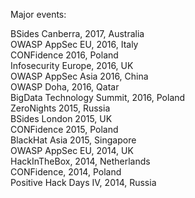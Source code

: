 Major events:

BSides Canberra, 2017, Australia<br/>
OWASP AppSec EU, 2016, Italy<br/>
CONFidence 2016, Poland <br/>
Infosecurity Europe, 2016, UK<br/> 
OWASP AppSec Asia 2016, China <br/>
OWASP Doha, 2016, Qatar<br/>
BigData Technology Summit, 2016, Poland<br/>
ZeroNights 2015, Russia<br/>
BSides London 2015, UK<br/>
CONFidence 2015, Poland<br/>
BlackHat Asia 2015, Singapore<br/>
OWASP AppSec EU, 2014, UK<br/>
HackInTheBox, 2014, Netherlands<br/>
CONFidence, 2014, Poland<br/>
Positive Hack Days IV, 2014, Russia<br/>
